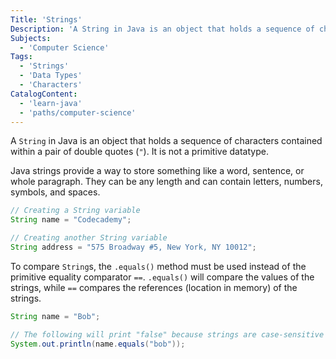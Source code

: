 ```yaml
---
Title: 'Strings'
Description: 'A String in Java is an object that holds a sequence of characters contained within a pair of double quotes ("). It is not a primitive datatype. Java strings provide a way to store something like a word, sentence, or whole paragraph. They can be any length and can contain letters, numbers, symbols, and spaces. java // Creating a String variable String name = "Codecademy"; // Creating another String variable String address = "575 Broadway #5, New York, NY 10012"'
Subjects:
  - 'Computer Science'
Tags:
  - 'Strings'
  - 'Data Types'
  - 'Characters'
CatalogContent:
  - 'learn-java'
  - 'paths/computer-science'
---
```


A `String` in Java is an object that holds a sequence of characters contained within a pair of double quotes (`"`). It is not a primitive datatype.

Java strings provide a way to store something like a word, sentence, or whole paragraph. They can be any length and can contain letters, numbers, symbols, and spaces.

```java
// Creating a String variable
String name = "Codecademy";

// Creating another String variable
String address = "575 Broadway #5, New York, NY 10012";
```

To compare `String`s, the `.equals()` method must be used instead of the primitive equality comparator `==`. `.equals()` will compare the values of the strings, while `==` compares the references (location in memory) of the strings.

```java
String name = "Bob";

// The following will print "false" because strings are case-sensitive
System.out.println(name.equals("bob"));
```
